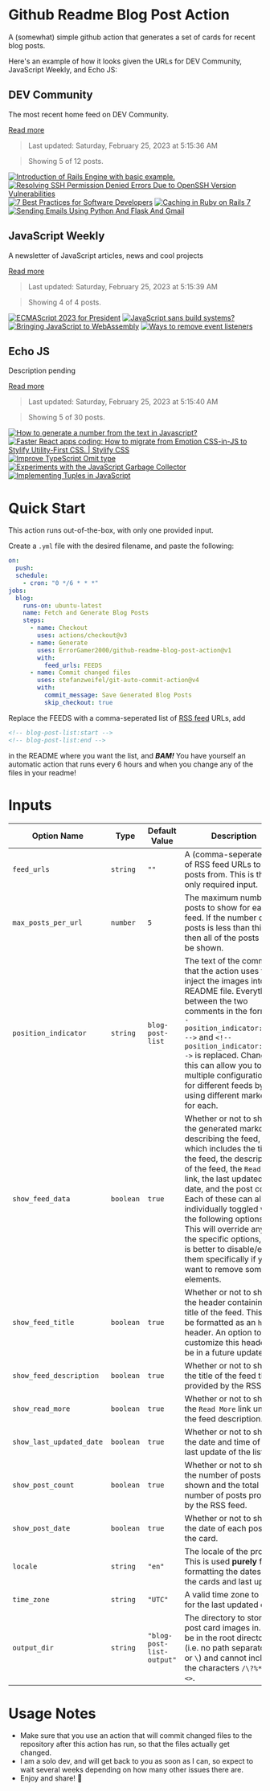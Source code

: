 # Github Readme Blog Post Action

A (somewhat) simple github action that generates a set of cards for recent blog posts.

Here's an example of how it looks given the URLs for DEV Community, JavaScript Weekly, and Echo JS:

<!-- post-list:start -->
## DEV Community

The most recent home feed on DEV Community.

[Read more](https://dev.to)
> Last updated: Saturday, February 25, 2023 at 5:15:36 AM

> Showing 5 of 12 posts.

[![Introduction of Rails Engine with basic example.](https://raw.githubusercontent.com/ErrorGamer2000/github-readme-blog-post-action/main/generated_files/DEV_Community/Introduction_of_Rails_Engine_with_basic_example..svg)](https://dev.to/harsh_u115/introduction-of-rails-engine-with-basic-example-2egm)
[![Resolving SSH Permission Denied Errors Due to OpenSSH Version Vulnerabilities](https://raw.githubusercontent.com/ErrorGamer2000/github-readme-blog-post-action/main/generated_files/DEV_Community/Resolving_SSH_Permission_Denied_Errors_Due_to_OpenSSH_Version_Vulnerabilities.svg)](https://dev.to/ibrarturi/resolving-ssh-permission-denied-errors-due-to-openssh-version-vulnerabilities-3mjh)
[![7 Best Practices for Software Developers](https://raw.githubusercontent.com/ErrorGamer2000/github-readme-blog-post-action/main/generated_files/DEV_Community/7_Best_Practices_for_Software_Developers.svg)](https://dev.to/devland/7-best-practices-for-software-developers-1l28)
[![Caching in Ruby on Rails 7](https://raw.githubusercontent.com/ErrorGamer2000/github-readme-blog-post-action/main/generated_files/DEV_Community/Caching_in_Ruby_on_Rails_7.svg)](https://dev.to/ahmadraza/caching-in-ruby-on-rails-7-470g)
[![Sending Emails Using Python And Flask And Gmail](https://raw.githubusercontent.com/ErrorGamer2000/github-readme-blog-post-action/main/generated_files/DEV_Community/Sending_Emails_Using_Python_And_Flask_And_Gmail.svg)](https://dev.to/ethand91/sending-emails-using-python-and-flask-and-gmail-17ba)


## JavaScript Weekly

A newsletter of JavaScript articles, news and cool projects

[Read more](https://javascriptweekly.com/)
> Last updated: Saturday, February 25, 2023 at 5:15:39 AM

> Showing 4 of 4 posts.

[![ECMAScript 2023 for President](https://raw.githubusercontent.com/ErrorGamer2000/github-readme-blog-post-action/main/generated_files/JavaScript_Weekly/ECMAScript_2023_for_President.svg)](https://javascriptweekly.com/issues/627)
[![JavaScript sans build systems?](https://raw.githubusercontent.com/ErrorGamer2000/github-readme-blog-post-action/main/generated_files/JavaScript_Weekly/JavaScript_sans_build_systems_.svg)](https://javascriptweekly.com/issues/626)
[![Bringing JavaScript to WebAssembly](https://raw.githubusercontent.com/ErrorGamer2000/github-readme-blog-post-action/main/generated_files/JavaScript_Weekly/Bringing_JavaScript_to_WebAssembly.svg)](https://javascriptweekly.com/issues/625)
[![Ways to remove event listeners](https://raw.githubusercontent.com/ErrorGamer2000/github-readme-blog-post-action/main/generated_files/JavaScript_Weekly/Ways_to_remove_event_listeners.svg)](https://javascriptweekly.com/issues/624)


## Echo JS

Description pending

[Read more](
http://www.echojs.com
)
> Last updated: Saturday, February 25, 2023 at 5:15:40 AM

> Showing 5 of 30 posts.

[![How to generate a number from the text in Javascript?](https://raw.githubusercontent.com/ErrorGamer2000/github-readme-blog-post-action/main/generated_files/_Echo_JS_/How_to_generate_a_number_from_the_text_in_Javascript_.svg)](
https://frontendroom.com/generate-number-from-text/
)
[![Faster React apps coding: How to migrate from Emotion CSS-in-JS to Stylify Utility-First CSS. | Stylify CSS](https://raw.githubusercontent.com/ErrorGamer2000/github-readme-blog-post-action/main/generated_files/_Echo_JS_/Faster_React_apps_coding__How_to_migrate_from_Emotion_CSS-in-JS_to_Stylify_Utility-First_CSS.___Stylify_CSS.svg)](https://stylifycss.com/blog/how-to-migrate-from-emotion)
[![Improve TypeScript Omit type](https://raw.githubusercontent.com/ErrorGamer2000/github-readme-blog-post-action/main/generated_files/_Echo_JS_/Improve_TypeScript_Omit_type.svg)](https://dev.to/przemyslawjanbeigert/improve-typescript-omit-type-3d90)
[![Experiments with the JavaScript Garbage Collector](https://raw.githubusercontent.com/ErrorGamer2000/github-readme-blog-post-action/main/generated_files/_Echo_JS_/Experiments_with_the_JavaScript_Garbage_Collector.svg)](https://dev.to/codux/experiments-with-the-javascript-garbage-collector-2ae3)
[![Implementing Tuples in JavaScript](https://raw.githubusercontent.com/ErrorGamer2000/github-readme-blog-post-action/main/generated_files/_Echo_JS_/Implementing_Tuples_in_JavaScript.svg)](
https://masteringjs.io/tutorials/fundamentals/tuple
)


<!-- post-list:end -->

# Quick Start

This action runs out-of-the-box, with only one provided input.

Create a `.yml` file with the desired filename, and paste the following:

```yml
on:
  push:
  schedule:
    - cron: "0 */6 * * *"
jobs:
  blog:
    runs-on: ubuntu-latest
    name: Fetch and Generate Blog Posts
    steps:
      - name: Checkout
        uses: actions/checkout@v3
      - name: Generate
        uses: ErrorGamer2000/github-readme-blog-post-action@v1
        with:
          feed_urls: FEEDS
      - name: Commit changed files
        uses: stefanzweifel/git-auto-commit-action@v4
        with:
          commit_message: Save Generated Blog Posts
          skip_checkout: true
```

Replace the FEEDS with a comma-seperated list of [RSS feed](https://rss.com/blog/how-do-rss-feeds-work/) URLs, add

```md
<!-- blog-post-list:start -->
<!-- blog-post-list:end -->
```

in the README where you want the list, and **_BAM!_** You have yourself an automatic action that runs every 6 hours and when you change any of the files in your readme!

# Inputs

<table>
  <thead>
    <tr>
      <th>Option Name</th>
      <th>Type</th>
      <th>Default Value</th>
      <th>Description</th>
    </tr>
  </thead>
  <tbody>
    <tr>
      <td><code>feed_urls</code></td>
      <td><code>string</code></td>
      <td><code>""</code></td>
      <td>A (comma-seperated) list of RSS feed URLs to load posts from. This is the only required input.</td>
    </tr>
    <tr>
      <td><code>max_posts_per_url</code></td>
      <td><code>number</code></td>
      <td><code>5</code></td>
      <td>The maximum number of posts to show for each feed. If the number of posts is less than this, then all of the posts will be shown.</td>
    </tr>
    <tr>
      <td><code>position_indicator</code></td>
      <td><code>string</code></td>
      <td><code>blog-post-list</code></td>
      <td>The text of the comments that the action uses to inject the images into the README file. Everything between the two comments in the form <code>&lt;!-- position_indicator:start --&gt;</code> and <code>&lt;!-- position_indicator:end --&gt;</code> is replaced. Changing this can allow you to use multiple configurations for different feeds by using different markers for each.</td>
    </tr>
    <tr>
      <td><code>show_feed_data</code></td>
      <td><code>boolean</code></td>
      <td><code>true</code></td>
      <td>Whether or not to show the generated markdown describing the feed, which includes the title of the feed, the description of the feed, the <code>Read More</code> link, the last updated date, and the post count. Each of these can also be individually toggled with the following options. This will override any of the specific options, so it is better to disable/enable them specifically if you want to remove some elements.</td>
    </tr>
    <tr>
      <td><code>show_feed_title</code></td>
      <td><code>boolean</code></td>
      <td><code>true</code></td>
      <td>Whether or not to show the header containing the title of the feed. This will be formatted as an <code>h2</code> header. An option to customize this header will be in a future update.</td>
    </tr>
    <tr>
      <td><code>show_feed_description</code></td>
      <td><code>boolean</code></td>
      <td><code>true</code></td>
      <td>Whether or not to show the title of the feed that is provided by the RSS feed.</td>
    </tr>
    <tr>
      <td><code>show_read_more</code></td>
      <td><code>boolean</code></td>
      <td><code>true</code></td>
      <td>Whether or not to show the <code>Read More</code> link under the feed description.</td>
    </tr>
    <tr>
      <td><code>show_last_updated_date</code></td>
      <td><code>boolean</code></td>
      <td><code>true</code></td>
      <td>Whether or not to show the date and time of the last update of the list.</td>
    </tr>
    <tr>
      <td><code>show_post_count</code></td>
      <td><code>boolean</code></td>
      <td><code>true</code></td>
      <td>Whether or not to show the number of posts shown and the total number of posts provided by the RSS feed.</td>
    </tr>
    <tr>
      <td><code>show_post_date</code></td>
      <td><code>boolean</code></td>
      <td><code>true</code></td>
      <td>Whether or not to show the date of each post on the card.</td>
    </tr>
    <tr>
      <td><code>locale</code></td>
      <td><code>string</code></td>
      <td><code>"en"</code></td>
      <td>The locale of the project. This is used <strong>purely</strong> for formatting the dates of the cards and last update.</td>
    </tr>
    <tr>
      <td><code>time_zone</code></td>
      <td><code>string</code></td>
      <td><code>"UTC"</code></td>
      <td>A valid time zone to use for the last updated date.</td>
    </tr>
    <tr>
      <td><code>output_dir</code></td>
      <td><code>string</code></td>
      <td><code>"blog-post-list-output"</code></td>
      <td>The directory to store the post card images in. Must be in the root directory (i.e. no path separators <code>/</code> or <code>\</code>) and cannot include the characters <code>/\?%*:|"&lt;&gt;</code>.</td>
    </tr>
<!--
    <tr>
      <td><code></code></td>
      <td><cde></cde></td>
      <td><code></code></td>
      <td></td>
    </tr>
-->
  </tbody>
</table>

# Usage Notes

- Make sure that you use an action that will commit changed files to the repository after this action has run, so that the files actually get changed.
- I am a solo dev, and will get back to you as soon as I can, so expect to wait several weeks depending on how many other issues there are.
- Enjoy and share! 🤗
